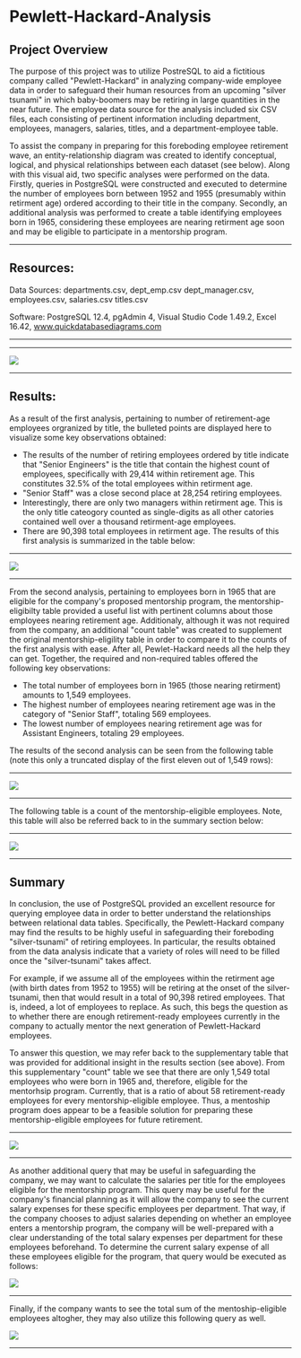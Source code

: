 # Pewlett-Hackard-Analysis

## Project Overview

The purpose of this project was to utilize PostreSQL to aid a fictitious company called "Pewlett-Hackard" in analyzing company-wide employee data in order to safeguard their human resources from an upcoming "silver tsunami" in which baby-boomers may be retiring in large quantities in the near future.  The employee data source for the analysis included six CSV files, each consisting of pertinent information including department, employees, managers, salaries, titles, and a department-employee table.  

To assist the company in preparing for this foreboding employee retirement wave, an entity-relationship diagram was created to identify conceptual, logical, and physical relationships between each dataset (see below).  Along with this visual aid, two specific analyses were performed on the data.  Firstly, queries in PostgreSQL were constructed and executed to determine the number of employees born between 1952 and 1955 (presumably within retirment age) ordered according to their title in the company.  Secondly, an additional analysis was performed to create a table identifying employees born in 1965, considering these employees are nearing retirment age soon and may be eligible to participate in a mentorship program.


---------------------------------------------
## Resources:
Data Sources: departments.csv, dept_emp.csv
dept_manager.csv, employees.csv, salaries.csv
titles.csv

Software: PostgreSQL 12.4, pgAdmin 4, 
Visual Studio Code 1.49.2, Excel 16.42,
www.quickdatabasediagrams.com

---------------------------------------------
-----------------------------------------------

![](EmployeeDB.png)

----------------------------------------------
## Results:

As a result of the first analysis, pertaining to number of retirement-age employees orgranized by title, the bulleted points are displayed here to visualize some key observations obtained:

- The results of the number of retiring employees ordered by title indicate that "Senior Engineers" is the title that contain the highest count of employees, specifically with 29,414 within retirement age. This constitutes 32.5% of the total employees within retirment age. 
- "Senior Staff" was a close second place at 28,254 retiring employees.
- Interestingly, there are only two managers within retirment age.  This is the only title cateogory counted as single-digits as all other catories contained well over a thousand retirment-age employees.
- There are 90,398 total employees in retirment age.
The results of this first analysis is summarized in the table below:

-----------------------------------------------

![](Extra_pngs_for_readme/count_of_retiring_per_title.png)

----------------------------------------------

From the second analysis, pertaining to employees born in 1965 that are eligible for the company's proposed mentorship program, the mentorship-eligibilty table provided a useful list with pertinent columns about those employees nearing retirement age.  Additionaly, although it was not required from the company, an additional "count table" was created to supplement the original mentorship-eligility table in order to compare it to the counts of the first analysis with ease.  After all, Pewlet-Hackard needs all the help they can get. Together, the required and non-required tables offered the following key observations:


- The total number of employees born in 1965 (those nearing retirment) amounts to 1,549 employees.
- The highest number of employees nearing retirement age was in the category of "Senior Staff", totaling 569 employees.
- The lowest number of employees nearing retirement age was for Assistant Engineers, totaling 29 employees.


The results of the second analysis can be seen from the following table (note this only a truncated display of the first eleven out of 1,549 rows):

-----------------------------------------------

![](Extra_pngs_for_readme/employees_nearing_retirement.png)

----------------------------------------------

The following table is a count of the mentorship-eligible employees.  Note, this table will also be referred back to in the summary section below:

-----------------------------------------------

![](Extra_pngs_for_readme/count_for_nearing_retirement.png)

----------------------------------------------


## Summary

In conclusion, the use of PostgreSQL provided an excellent resource for querying employee data in order to better understand the relationships between relational data tables.  Specifically, the Pewlett-Hackard company may find the results to be highly useful in safeguarding their foreboding "silver-tsunami" of retiring employees.  In particular, the results obtained from the data analysis indicate that a variety of roles will need to be filled once the "silver-tsunami" takes affect.

For example, if we assume all of the employees within the retirment age (with birth dates from 1952 to 1955) will be retiring at the onset of the silver-tsunami, then that would result in a total of 90,398 retired employees.  That is, indeed, a lot of employees to replace.  As such, this begs the question as to whether there are enough retirement-ready employees currently in the company to actually mentor the next generation of Pewlett-Hackard employees.

To answer this question, we may refer back to the supplementary table that was provided for additional insight in the results section (see above).  From this supplementary "count" table we see that there are only 1,549 total employees who were born in 1965 and, therefore, eligible for the mentorhsip program.  Currently, that is a ratio of about 58 retirement-ready employees for every mentorship-eligible employee.  Thus, a mentoship program does appear to be a feasible solution for preparing these mentorship-eligible employees for future retirement.

-----------------------------------------------

![](Extra_pngs_for_readme/count_for_nearing_retirement.png)

----------------------------------------------

As another additional query that may be useful in safeguarding the company, we may want to calculate the salaries per title for the employees eligible for the mentorship program.  This query may be useful for the company's financial planning as it will allow the company to see the current salary expenses for these specific employees per department.  That way, if the company chooses to adjust salaries depending on whether an employee enters a mentorship program, the company will be well-prepared with a clear understanding of the total salary expenses per department for these employees beforehand.  To determine the current salary expense of all these employees eligible for the program, that query would be executed as follows:


![](Extra_pngs_for_readme/salary_sum_near_retire.png)

----------------------------------------------

Finally, if the company wants to see the total sum of the mentoship-eligible employees altogher, they may also utilize this following query as well.


![](Extra_pngs_for_readme/sum_of_salary_near_retire.png)

---------------------------------------------------------